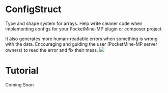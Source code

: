 # ConfigStruct

Type and shape system for arrays. Help write cleaner code when implementing configs for your PocketMine-MP plugin or
composer project.

It also generates more human-readable errors when something is wrong with the data. Encouraging and guiding the user (PocketMine-MP server owners) to read the error and fix their mess.
![](https://i.imgflip.com/67yyc9.jpg)
# Tutorial

Coming Soon